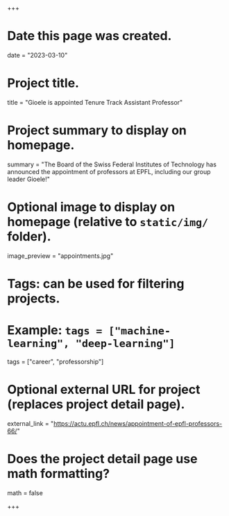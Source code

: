 +++
# Date this page was created.
date = "2023-03-10"

# Project title.
title = "Gioele is appointed Tenure Track Assistant Professor"

# Project summary to display on homepage.
summary = "The Board of the Swiss Federal Institutes of Technology has announced the appointment of professors at EPFL, including our group leader Gioele!"

# Optional image to display on homepage (relative to `static/img/` folder).
image_preview = "appointments.jpg"

# Tags: can be used for filtering projects.
# Example: `tags = ["machine-learning", "deep-learning"]`
tags = ["career", "professorship"]

# Optional external URL for project (replaces project detail page).
external_link = "https://actu.epfl.ch/news/appointment-of-epfl-professors-66/"

# Does the project detail page use math formatting?
math = false

+++
